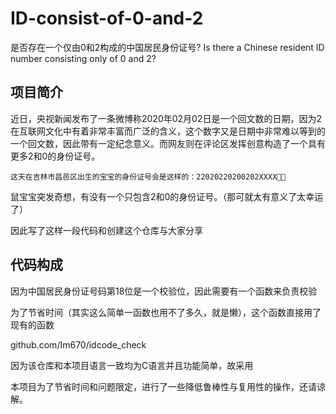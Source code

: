 # ID-consist-of-0-and-2
是否存在一个仅由0和2构成的中国居民身份证号?
Is there a Chinese resident ID number consisting only of 0 and 2?

## 项目简介

近日，央视新闻发布了一条微博称2020年02月02日是一个回文数的日期，因为2在互联网文化中有着非常丰富而广泛的含义，这个数字又是日期中非常难以等到的一个回文数，因此带有一定纪念意义。而网友则在评论区发挥创意构造了一个具有更多2和0的身份证号。
```
这天在吉林市昌邑区出生的宝宝的身份证号会是这样的：22020220200202XXXX🐶🐶
```

鼠宝宝突发奇想，有没有一个只包含2和0的身份证号。（那可就太有意义了太幸运了）

因此写了这样一段代码和创建这个仓库与大家分享

## 代码构成

因为中国居民身份证号码第18位是一个校验位，因此需要有一个函数来负责校验

为了节省时间（其实这么简单一函数也用不了多久，就是懒），这个函数直接用了现有的函数 

github.com/Im670/idcode_check

因为该仓库和本项目语言一致均为C语言并且功能简单，故采用

本项目为了节省时间和问题限定，进行了一些降低鲁棒性与复用性的操作，还请谅解。
